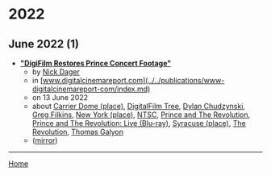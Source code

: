 # 2022

## June 2022 (1)

 - [**"DigiFilm Restores Prince Concert Footage"**](https://www.digitalcinemareport.com/news/digifilm-restores-prince-concert-footage)
    - by [Nick Dager](../../authors/nick-dager/index.md)
    - in [www.digitalcinemareport.com](../../publications/www-digitalcinemareport-com/index.md)
    - on 13 June 2022
    - about [Carrier Dome (place)](../../topics/place/carrier-dome/index.md), [DigitalFilm Tree](../../topics/digitalfilm-tree/index.md), [Dylan Chudzynski](../../topics/dylan-chudzynski/index.md), [Greg Filkins](../../topics/greg-filkins/index.md), [New York (place)](../../topics/place/new-york/index.md), [NTSC](../../topics/ntsc/index.md), [Prince and The Revolution](../../topics/prince-and-the-revolution/index.md), [Prince and The Revolution: Live (Blu-ray)](../../topics/blu-ray/prince-and-the-revolution-live/index.md), [Syracuse (place)](../../topics/place/syracuse/index.md), [The Revolution](../../topics/the-revolution/index.md), [Thomas Galyon](../../topics/thomas-galyon/index.md)
    - ([mirror](https://web.archive.org/web/*/https://www.digitalcinemareport.com/news/digifilm-restores-prince-concert-footage))

----

[Home](../index.md)
